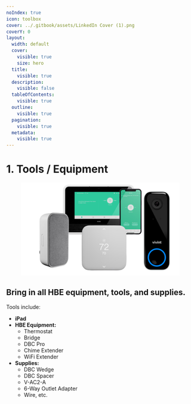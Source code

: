 ```yaml
---
noIndex: true
icon: toolbox
cover: ../.gitbook/assets/LinkedIn Cover (1).png
coverY: 0
layout:
  width: default
  cover:
    visible: true
    size: hero
  title:
    visible: true
  description:
    visible: false
  tableOfContents:
    visible: true
  outline:
    visible: true
  pagination:
    visible: true
  metadata:
    visible: true
---
```


# 1. Tools / Equipment

<div align="left"><figure><img src="../.gitbook/assets/Home Base Essentials Training.png" alt="" width="563"><figcaption></figcaption></figure></div>

## Bring in all HBE equipment, tools, and supplies.

Tools include:

* **iPad**
* **HBE Equipment:**
  * Thermostat
  * Bridge
  * DBC Pro
  * Chime Extender
  * WiFi Extender
* **Supplies:**
  * DBC Wedge
  * DBC Spacer
  * V-AC2-A
  * 6-Way Outlet Adapter
  * Wire, etc.
